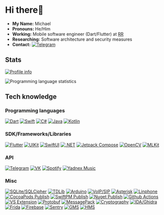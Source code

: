 # Hi there:wave:

- **My Name:** Michael
- **Pronouns:** He/Him
- **Working:** Mobile software engineer (Dart/Flutter) at [RR](https://rusrobots.ru/)
- **Researching:** Software architecture and security measures
- **Contact:** [![Telegram](https://img.shields.io/badge/Telegram-2ca5e0.svg?style=for-the-badge&logo=telegram&logoColor=white)](https://t.me/meine_name)

## Stats

[![Profile info](https://github-profile-summary-cards.vercel.app/api/cards/profile-details?username=mIwr&theme=solarized_dark)](https://github.com/mIwr?tab=repositories)

![Programming language statistics](https://github-readme-stats.vercel.app/api/top-langs/?username=mIwr&hide=html,ruby,css&hide_border=true&layout=compact&langs_count=8&theme=nightowl)

## Tech knowledge

### Programming languages

[![Dart](https://img.shields.io/badge/Dart-0175C2.svg?&style=for-the-badge&logo=dart&logoColor=white)](https://dart.dev/)
[![Swift](https://img.shields.io/badge/Swift-f94c2e.svg?&style=for-the-badge&logo=swift&logoColor=white)](https://www.swift.org/)
[![C#](https://img.shields.io/badge/C%23-0095F5.svg?&style=for-the-badge&logo=csharp&logoColor=white)](https://learn.microsoft.com/dotnet/csharp/)
[![Java](https://img.shields.io/badge/JAVA-007396.svg?&style=for-the-badge&logo=oracle&logoColor=white)](https://www.java.com/)
[![Kotlin](https://img.shields.io/badge/Kotlin-0095D5.svg?&style=for-the-badge&logo=kotlin&logoColor=white)](https://kotlinlang.org/)

### SDK/Frameworks/Libraries

[![Flutter](https://img.shields.io/badge/Flutter-02569B.svg?&style=for-the-badge&logo=flutter&logoColor=white)](https://flutter.dev/)
[![UIKit](https://img.shields.io/badge/UIKit-0256BB.svg?&style=for-the-badge&logo=apple&logoColor=white)](https://developer.apple.com/documentation/uikit)
[![SwiftUI](https://img.shields.io/badge/SwiftUI-0256BB.svg?&style=for-the-badge&logo=apple&logoColor=white)](https://developer.apple.com/documentation/swiftui/)
[![.NET](https://img.shields.io/badge/.NET-008cdb.svg?&style=for-the-badge&logo=dotnet&logoColor=white)](https://dotnet.microsoft.com/)
[![Jetpack Compose](https://img.shields.io/badge/Jetpack_Compose-3b3837.svg?&style=for-the-badge&logo=kotlin&logoColor=white)](https://developer.android.com/jetpack/compose)
[![OpenCV](https://img.shields.io/badge/OpenCV-025677.svg?&style=for-the-badge&logo=opencv&logoColor=white)](https://opencv.org/)
[![MLKit](https://img.shields.io/badge/MLKit-4285f4.svg?&style=for-the-badge&logo=google&logoColor=white)](https://developers.google.com/ml-kit)

### API

[![Telegram](https://img.shields.io/badge/Telegram-2ca5e0.svg?style=for-the-badge&logo=telegram&logoColor=white)](https://core.telegram.org/)
[![VK](https://img.shields.io/badge/VK-0077ff.svg?style=for-the-badge&logo=vk&logoColor=white)](https://dev.vk.com/)
[![Spotify](https://img.shields.io/badge/Spotify-000000.svg?style=for-the-badge&logo=spotify&logoColor=00d95a)](https://developer.spotify.com/)
[![Yadnex Music](https://img.shields.io/badge/Yandex_Music-ffcc00.svg?style=for-the-badge&logo=yandexmusic&logoColor=white)](https://music.yandex.com/)

### Misc

[![SQLite/SQLCipher](https://img.shields.io/badge/SQLite_%C2%B7_SQLCipher-008dd0?style=for-the-badge&logo=sqlite&logoColor=white)](https://www.zetetic.net/sqlcipher/)
[![TDLib](https://img.shields.io/badge/TDLib-008dd0?style=for-the-badge&logo=telegram&logoColor=white)](https://core.telegram.org/tdlib)
[![Arduino](https://img.shields.io/badge/Arduino-19979c?logo=arduino&style=for-the-badge&logoColor=white)](https://www.arduino.cc/)
[![VoIP/SIP](https://img.shields.io/badge/VoIP_%C2%B7_SIP-ea6807?logo=webrtc&style=for-the-badge&logoColor=white)](https://datatracker.ietf.org/doc/html/rfc3261)
[![Asterisk](https://img.shields.io/badge/Asterisk-f58241?logo=asterisk&style=for-the-badge&logoColor=white)](https://www.asterisk.org/)
[![Linphone](https://img.shields.io/badge/Linphone-fe5e00?logo=linphone&style=for-the-badge&logoColor=white)](https://www.linphone.org/)
[![CocoaPods Publish](https://img.shields.io/badge/CocoaPods_%C2%B7_Publish-000000?logo=cocoapods&logoColor=f92a00&style=for-the-badge)](https://cocoapods.org/)
[![SwiftPM Publish](https://img.shields.io/badge/SwiftPM_%C2%B7_Publish-000000?logo=swift&logoColor=f94c2e&style=for-the-badge)](https://www.swift.org/package-manager/)
[![Nuget Publish](https://img.shields.io/badge/Nuget_%C2%B7_Publish-004880?logo=nuget&logoColor=white&style=for-the-badge)](https://www.nuget.org/)
[![Github Actions](https://img.shields.io/badge/GITHUB%20ACTIONS-2088FF.svg?&logo=github-actions&logoColor=white&style=for-the-badge)](https://docs.github.com/en/actions)
[![VS Extension](https://img.shields.io/badge/VS_%C2%B7_Extension-2088FF.svg?&logo=visualstudio&logoColor=white&style=for-the-badge)](https://visualstudio.microsoft.com/en/vs/features/extend/)
[![Protobuf](https://img.shields.io/badge/Protobuf-0058c6.svg?&logo=protobuf&logoColor=white&style=for-the-badge)](https://protobuf.dev/)
[![MessagePack](https://img.shields.io/badge/MessagePack-292929.svg?&logo=msgpack&logoColor=white&style=for-the-badge)](https://msgpack.org/)
[![Cryptography](https://img.shields.io/badge/cryptography-F05033.svg?style=for-the-badge&logo=crypto)](https://www.openssl.org/)
[![IDA/Ghidra](https://img.shields.io/badge/IDA_%C2%B7_Ghidra-af8b71.svg?style=for-the-badge&logo=hexrays)](https://hex-rays.com/)
[![Frida](https://img.shields.io/badge/Frida-ef6456.svg?style=for-the-badge&logo=frida)](https://hex-rays.com/)
[![Firebase](https://img.shields.io/badge/Firebase-FFCA28.svg?style=for-the-badge&logo=firebase&logoColor=black)](https://firebase.google.com/)
[![Sentry](https://img.shields.io/badge/Sentry-000000.svg?style=for-the-badge&logo=sentry)](https://sentry.io/)
[![GMS](https://img.shields.io/badge/GMS-0058c6.svg?style=for-the-badge&logo=google&logoColor=white)](https://www.android.com/gms/)
[![HMS](https://img.shields.io/badge/HMS-0058c6.svg?style=for-the-badge&logo=huawei&logoColor=white)](https://developer.huawei.com/consumer/en/hms/)
